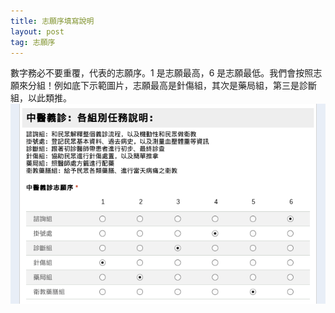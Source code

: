 ```yaml
---
title: 志願序填寫說明
layout: post
tag: 志願序
---
```

數字務必不要重覆，代表的志願序。1 是志願最高，6 是志願最低。我們會按照志願來分組！例如底下示範圖片，志願最高是針傷組，其次是藥局組，第三是診斷組，以此類推。  
![示範圖片](/assets/zhiyuan.png)
